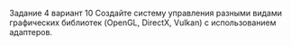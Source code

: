 Задание 4 вариант 10
Создайте систему управления разными видами графических библиотек
(OpenGL, DirectX, Vulkan) с использованием адаптеров.